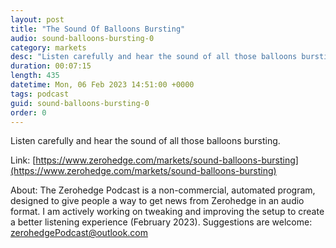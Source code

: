 ```yaml
---
layout: post
title: "The Sound Of Balloons Bursting"
audio: sound-balloons-bursting-0
category: markets
desc: "Listen carefully and hear the sound of all those balloons bursting."
duration: 00:07:15
length: 435
datetime: Mon, 06 Feb 2023 14:51:00 +0000
tags: podcast
guid: sound-balloons-bursting-0
order: 0
---
```

Listen carefully and hear the sound of all those balloons bursting.

Link: [https://www.zerohedge.com/markets/sound-balloons-bursting](https://www.zerohedge.com/markets/sound-balloons-bursting)

About: The Zerohedge Podcast is a non-commercial, automated program, designed to give people a way to get news from Zerohedge in an audio format.  I am actively working on tweaking and improving the setup to create a better listening experience (February 2023).  Suggestions are welcome: [zerohedgePodcast@outlook.com](mailto:zerohedgePodcast@outlook.com)